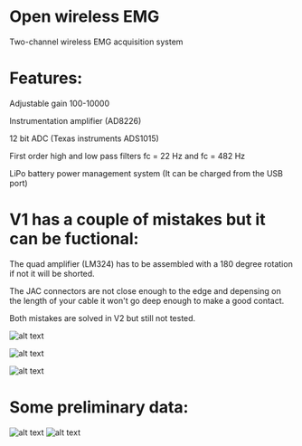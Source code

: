 # Open wireless EMG

Two-channel wireless EMG acquisition system

# Features:

Adjustable gain 100-10000

Instrumentation amplifier (AD8226)

12 bit ADC (Texas instruments ADS1015)

First order high and low pass filters fc = 22 Hz and fc = 482 Hz

LiPo battery power management system (It can be charged from the USB port)


# V1 has a couple of mistakes but it can be fuctional: 

The quad amplifier (LM324) has to be assembled with a 180 degree rotation if not it will be shorted.

The JAC connectors are not close enough to the edge and depensing on the length of your cable it won't go deep enough to make a good contact.

Both mistakes are solved in V2 but still not tested.

![alt text](https://github.com/XaviCanoFerrer/Wireless_EMG/blob/main/Wireless%20EMG%20.png?raw=true)

![alt text](https://github.com/XaviCanoFerrer/Open_wireless_EMG/blob/main/IMG_20220404_123702.jpg?raw=true)

![alt text](https://github.com/XaviCanoFerrer/Open_wireless_EMG/blob/main/IMG_20220404_123524.jpg?raw=true)


# Some preliminary data:

![alt text](https://github.com/XaviCanoFerrer/Open_wireless_EMG/blob/main/Data/Forearm_uV_vs_t.png?raw=true)
![alt text](https://github.com/XaviCanoFerrer/Open_wireless_EMG/blob/main/Data/Forearm_uV_vs_t_rect.png?raw=true)



